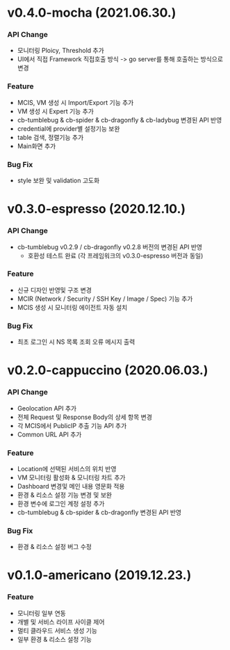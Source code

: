 
# v0.4.0-mocha (2021.06.30.)
### API Change
- 모니터링 Ploicy, Threshold 추가
- UI에서 직접 Framework 직접호출 방식 -> go server를 통해 호출하는 방식으로 변경

### Feature
- MCIS, VM 생성 시 Import/Export 기능 추가
- VM 생성 시 Expert 기능 추가
- cb-tumblebug & cb-spider & cb-dragonfly & cb-ladybug 변경된 API 반영
- credential에 provider별 설정기능 보완
- table 검색, 정렬기능 추가
- Main화면 추가

### Bug Fix
- style 보완 및 validation 고도화



# v0.3.0-espresso (2020.12.10.)
### API Change
- cb-tumblebug v0.2.9 / cb-dragonfly v0.2.8 버전의 변경된 API 반영
  - 호환성 테스트 완료 (각 프레임워크의 v0.3.0-espresso 버전과 동일)
### Feature
- 신규 디자인 반영및 구조 변경
- MCIR (Network / Security / SSH Key / Image / Spec) 기능 추가
- MCIS 생성 시 모니터링 에이전트 자동 설치

### Bug Fix
- 최초 로그인 시 NS 목록 조회 오류 메시지 출력



# v0.2.0-cappuccino (2020.06.03.)

### API Change
- Geolocation API 추가
- 전체 Request 및 Response Body의 상세 항목 변경
- 각 MCIS에서 PublicIP 추출 기능 API 추가
- Common URL API 추가

### Feature
- Location에 선택된 서비스의 위치 반영
- VM 모니터링 활성화 & 모니터링 차트 추가
- Dashboard 변경및 메인 내용 영문화 적용
- 환경 & 리소스 설정 기능 변경 및 보완
- 환경 변수에 로그인 계정 설정 추가
- cb-tumblebug & cb-spider & cb-dragonfly 변경된 API 반영

### Bug Fix
- 환경 & 리소스 설정 버그 수정



# v0.1.0-americano (2019.12.23.)

### Feature
- 모니터링 일부 연동
- 개별 및 서비스 라이프 사이클 제어
- 멀티 클라우드 서비스 생성 기능
- 일부 환경 & 리소스 설정 기능
